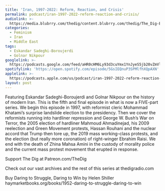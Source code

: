 ```yaml
---
title: 'Iran, 1997-2022: Reform, Reaction, and Crisis'
permalink: podcast/iran-1997-2022-reform-reaction-and-crisis/
audiolink: >-
  https://media.blubrry.com/thedig/content.blubrry.com/thedig/The_Dig-EP_381-Iran-5.mp3
categories:
  - Feminism
  - Iran
  - Middle East
tags:
  - Eskandar Sadeghi-Boroujerdi
  - Golnar Nikpour
googlelink: >-
  https://podcasts.google.com/feed/aHR0cHM6Ly93d3cuYmx1YnJyeS5jb20vZmVlZHMvdGhlZGlnLnhtbA/episode/aHR0cHM6Ly90aGVkaWcuYmx1YnJyeS5uZXQvP3A9MjMwNQ?sa=X&ved=0CAUQkfYCahcKEwi44f7r1b-AAxUAAAAAHQAAAAAQNg
spotifylink: 'https://open.spotify.com/episode/5GsIEQnuP3SPMlfhXQpAXN'
applelink: >-
  https://podcasts.apple.com/us/podcast/iran-1997-2022-reform-reaction-and-crisis/id1043245989?i=1000586749425
layout: post
---
```


Featuring Eskandar Sadeghi-Boroujerdi and Golnar Nikpour on the history of modern Iran. This is the fifth and final episode in what is now a FIVE-part series. We begin this episode in 1997, with reformist cleric Mohammad Khatami’s surprise landslide election to the presidency. Then we cover the reformists running into hardliner repression and George W. Bush’s War on Terror, the 2005 election of hardliner Mahmoud Ahmadinejad, his 2009 reelection and Green Movement protests, Hassan Rouhani and the nuclear accord that Trump then tore up, the 2019 mass working-class protests, and the election (but really more coronation) of right-winger Ebrahim Raisi. We end with the death of Zhina Mahsa Amini in the custody of morality police and the current mass protest movement that erupted in response.

Support The Dig at Patreon.com/TheDig

Check out our vast archives and the rest of this series at thedigradio.com

Buy Daring to Struggle, Daring to Win by Helen Shiller haymarketbooks.org/books/1952-daring-to-struggle-daring-to-win
